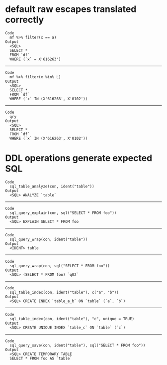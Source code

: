 # default raw escapes translated correctly

    Code
      mf %>% filter(x == a)
    Output
      <SQL>
      SELECT *
      FROM `df`
      WHERE (`x` = X'616263')

---

    Code
      mf %>% filter(x %in% L)
    Output
      <SQL>
      SELECT *
      FROM `df`
      WHERE (`x` IN (X'616263', X'0102'))

---

    Code
      qry
    Output
      <SQL>
      SELECT *
      FROM `df`
      WHERE (`x` IN (X'616263', X'0102'))

# DDL operations generate expected SQL

    Code
      sql_table_analyze(con, ident("table"))
    Output
      <SQL> ANALYZE `table`

---

    Code
      sql_query_explain(con, sql("SELECT * FROM foo"))
    Output
      <SQL> EXPLAIN SELECT * FROM foo

---

    Code
      sql_query_wrap(con, ident("table"))
    Output
      <IDENT> table

---

    Code
      sql_query_wrap(con, sql("SELECT * FROM foo"))
    Output
      <SQL> (SELECT * FROM foo) `q02`

---

    Code
      sql_table_index(con, ident("table"), c("a", "b"))
    Output
      <SQL> CREATE INDEX `table_a_b` ON `table` (`a`, `b`)

---

    Code
      sql_table_index(con, ident("table"), "c", unique = TRUE)
    Output
      <SQL> CREATE UNIQUE INDEX `table_c` ON `table` (`c`)

---

    Code
      sql_query_save(con, ident("table"), sql("SELECT * FROM foo"))
    Output
      <SQL> CREATE TEMPORARY TABLE 
      SELECT * FROM foo AS `table`

